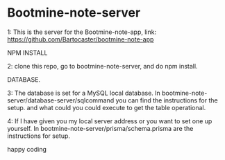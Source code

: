 # Bootmine-note-server

1: This is the server for the Bootmine-note-app, link: https://github.com/Bartocaster/bootmine-note-app

NPM INSTALL

2: clone this repo, go to bootmine-note-server, and do npm install.

DATABASE.

3: The database is set for a MySQL local database. In bootmine-note-server/database-server/sqlcommand you can find the instructions for the setup.
and what could you could execute to get the table operational.

4: If I have given you my local server address or you want to set one up yourself. In bootmine-note-server/prisma/schema.prisma are the instructions for setup.

happy coding

